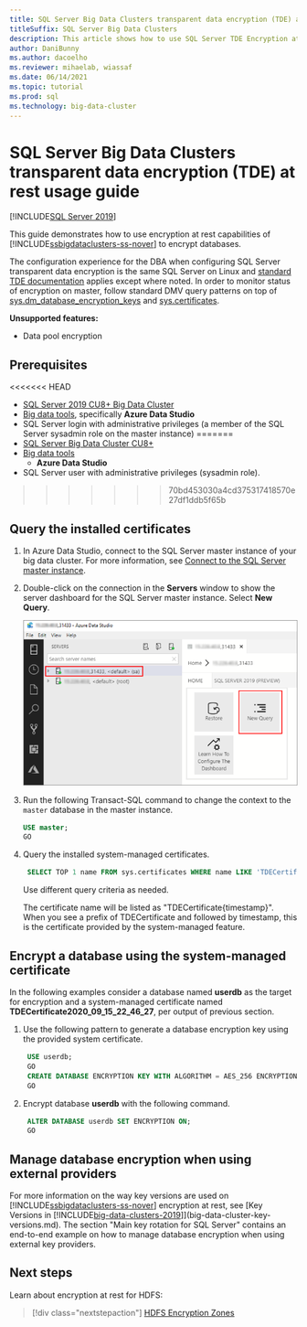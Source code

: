 ```yaml
---
title: SQL Server Big Data Clusters transparent data encryption (TDE) at rest usage guide
titleSuffix: SQL Server Big Data Clusters
description: This article shows how to use SQL Server TDE Encryption at Rest feature of BDC
author: DaniBunny
ms.author: dacoelho
ms.reviewer: mihaelab, wiassaf
ms.date: 06/14/2021
ms.topic: tutorial
ms.prod: sql
ms.technology: big-data-cluster
---
```


# SQL Server Big Data Clusters transparent data encryption (TDE) at rest usage guide

[!INCLUDE[SQL Server 2019](../includes/applies-to-version/sqlserver2019.md)]

This guide demonstrates how to use encryption at rest capabilities of [!INCLUDE[ssbigdataclusters-ss-nover](../includes/ssbigdataclusters-ss-nover.md)] to encrypt databases.

The configuration experience for the DBA when configuring SQL Server transparent data encryption is the same SQL Server on Linux and [standard TDE documentation](../relational-databases/security/encryption/transparent-data-encryption.md) applies except where noted. In order to monitor status of encryption on master, follow standard DMV query patterns on top of [sys.dm_database_encryption_keys](../relational-databases/system-dynamic-management-views/sys-dm-database-encryption-keys-transact-sql.md) and [sys.certificates](../relational-databases/system-catalog-views/sys-certificates-transact-sql.md).

__Unsupported features:__
* Data pool encryption

## <a id="prereqs"></a> Prerequisites

<<<<<<< HEAD
- [SQL Server 2019 CU8+ Big Data Cluster](release-notes-big-data-cluster.md)
- [Big data tools](deploy-big-data-tools.md), specifically **Azure Data Studio**
- SQL Server login with administrative privileges (a member of the SQL Server sysadmin role on the master instance)
=======
- [SQL Server Big Data Cluster CU8+](release-notes-big-data-cluster.md)
- [Big data tools](deploy-big-data-tools.md)
   - **Azure Data Studio**
- SQL Server user with administrative privileges (sysadmin role).
>>>>>>> 70bd453030a4cd375317418570e27df1ddb5f65b

## Query the installed certificates

1. In Azure Data Studio, connect to the SQL Server master instance of your big data cluster. For more information, see [Connect to the SQL Server master instance](connect-to-big-data-cluster.md#master).

1. Double-click on the connection in the **Servers** window to show the server dashboard for the SQL Server master instance. Select **New Query**.

   ![SQL Server master instance query](./media/tutorial-data-pool-ingest-sql/sql-server-master-instance-query.png)

1. Run the following Transact-SQL command to change the context to the `master` database in the master instance.

   ```sql
   USE master;
   GO
   ```

1. Query the installed system-managed certificates. 

   ```sql
    SELECT TOP 1 name FROM sys.certificates WHERE name LIKE 'TDECertificate%' ORDER BY name DESC;
   ```

    Use different query criteria as needed.

    The certificate name will be listed as "TDECertificate{timestamp}". When you see a prefix of TDECertificate and followed by timestamp, this is the certificate provided by the system-managed feature.

## Encrypt a database using the system-managed certificate

In the following examples consider a database named __userdb__ as the target for encryption and a system-managed certificate named __TDECertificate2020_09_15_22_46_27__, per output of previous section.

1. Use the following pattern to generate a database encryption key using the provided system certificate.

   ```sql
    USE userdb; 
    GO
    CREATE DATABASE ENCRYPTION KEY WITH ALGORITHM = AES_256 ENCRYPTION BY SERVER CERTIFICATE TDECertificate2020_09_15_22_46_27;
    GO
   ```

1. Encrypt database __userdb__ with the following command.

   ```sql
    ALTER DATABASE userdb SET ENCRYPTION ON;
    GO
   ```

## Manage database encryption when using external providers

For more information on the way key versions are used on [!INCLUDE[ssbigdataclusters-ss-nover](../includes/ssbigdataclusters-ss-nover.md)] encryption at rest, see [Key Versions in [!INCLUDE[big-data-clusters-2019](../includes/ssbigdataclusters-ss-nover.md)]](big-data-cluster-key-versions.md). The section "Main key rotation for SQL Server" contains an end-to-end example on how to manage database encryption when using external key providers.

## Next steps

Learn about encryption at rest for HDFS:
> [!div class="nextstepaction"]
> [HDFS Encryption Zones](encryption-at-rest-hdfs-encryption-zones.md)
